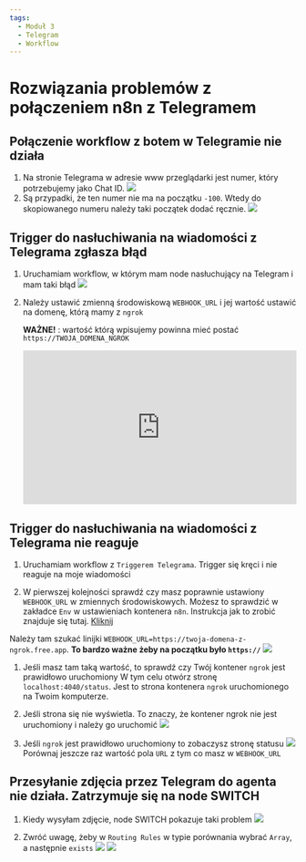 ```yaml
---
tags:
  - Moduł 3
  - Telegram 
  - Workflow
---
```


# **Rozwiązania problemów z połączeniem n8n z Telegramem**

## **Połączenie workflow z botem w Telegramie nie działa**

1. Na stronie Telegrama w adresie www przeglądarki jest numer, który potrzebujemy jako Chat ID.
   ![](assets/workflows__telegram_1.png)
1. Są przypadki, że ten numer nie ma na początku `-100`. Wtedy do skopiowanego numeru należy taki początek dodać ręcznie. 
   ![](assets/workflows__telegram_2.png)
   
## **Trigger do nasłuchiwania na wiadomości z Telegrama zgłasza błąd**

1. Uruchamiam workflow, w którym mam node nasłuchujący na Telegram i mam taki błąd
   ![](assets/workflow__telegram__webhook.png)

1. Należy ustawić zmienną środowiskową `WEBHOOK_URL` i jej wartość ustawić na domenę, którą mamy z `ngrok`

   **WAŻNE!** : wartość którą wpisujemy powinna mieć postać `https://TWOJA_DOMENA_NGROK`
   <div style="position: relative; padding-bottom: 56.25%; height: 0;"><iframe src="https://www.loom.com/embed/b0fb4aa94f90493da164214e88ee1c07?sid=e86d29a8-2a97-4b11-840f-2bea0575d1a5" frameborder="0" webkitallowfullscreen mozallowfullscreen allowfullscreen style="position: absolute; top: 0; left: 0; width: 100%; height: 100%;"></iframe></div>

## **Trigger do nasłuchiwania na wiadomości z Telegrama nie reaguje**
1. Uruchamiam workflow z `Triggerem Telegrama`. Trigger się kręci i nie reaguje na moje wiadomości

1. W pierwszej kolejności sprawdź czy masz poprawnie ustawiony `WEBHOOK_URL` w zmiennych środowiskowych. Możesz to sprawdzić w zakładce `Env` w ustawieniach kontenera `n8n`. Instrukcja jak to zrobić znajduje się tutaj. [Kliknij](../02_docker_desktop/#jak-sprawdzic-ustawienia-kontenera-docker-desktop)

Należy tam szukać linijki `WEBHOOK_URL=https://twoja-domena-z-ngrok.free.app`. **To bardzo ważne żeby na początku było `https://`**
   ![](assets/problems__telegram__webhook_1.png)

1. Jeśli masz tam taką wartość, to sprawdź czy Twój kontener `ngrok` jest prawidłowo uruchomiony
W tym celu otwórz stronę `localhost:4040/status`. Jest to strona kontenera `ngrok` uruchomionego na Twoim komputerze.


1. Jeśli strona się nie wyświetla. To znaczy, że kontener ngrok nie jest uruchomiony i należy go uruchomić
   ![](assets/problems__telegram__webhook_2.png)

1. Jeśli `ngrok` jest prawidłowo uruchomiony to zobaczysz stronę statusu
   ![](assets/problems__telegram__webhook_3.png)
   Porównaj jeszcze raz wartość pola `URL` z tym co masz w `WEBHOOK_URL`

## **Przesyłanie zdjęcia przez Telegram do agenta nie działa. Zatrzymuje się na node SWITCH**

1. Kiedy wysyłam zdjęcie, node SWITCH pokazuje taki problem
   ![](assets/workflow__telegram__photo_1.png)

1. Zwróć uwagę, żeby w `Routing Rules` w typie porównania wybrać `Array`, a następnie `exists`
   ![](assets/workflow__telegram__photo_2.png)
   ![](assets/workflow__telegram__photo_3.png)